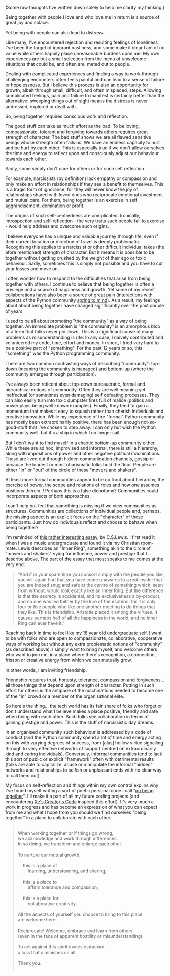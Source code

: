 <!--
.. title: On Being Together
.. slug: on-being-together
.. date: 2020-08-21 17:45:00 UTC+01:00
.. tags: 
.. category: 
.. link: 
.. description: 
.. type: text
.. author: Nicholas H.Tollervey
-->

(Some raw thoughts I've written down solely to help me clarify my thinking.)

Being together with people I love and who love me in return is a source of
great joy and solace.

Yet being with people can also lead to distress.

Like many, I've encountered rejection and resulting feelings of loneliness,
I've been the target of ignorant nastiness, and some make it clear I am of no
value while others happily place unreasonable burdens upon me. My own
experiences are but a small selection from the menu of unwelcome situations
that could be, and often are, meted out to people.

Dealing with complicated experiences and finding a way to work through
challenging encounters often feels painful and can lead to a sense of failure
or hopelessness. But I believe this process is also an opportunity for growth,
albeit through small, difficult, and often misplaced, steps. Allowing
complicated feelings, pain and failure to manifest is certainly better than the
alternative: sweeping things out of sight means the distress is never
addressed, explored or dealt with.

So, being together requires conscious work and reflection.

The good stuff can take as much effort as the bad. To be loving, compassionate,
tolerant and forgiving towards others requires great strength of character. The
bad stuff shows we are all flawed sensitive beings whose strength often fails
us. We have an endless capacity to hurt and be hurt by each other. This is
especially true if we don't allow ourselves the time and energy to reflect upon
and consciously adjust our behaviour towards each other.

Sadly, some simply don't care for others or for such self reflection.

For example, narcissists (by definition) lack empathy or compassion and only
make an effort in relationships if they see a benefit to themselves. This is a
tragic form of ignorance, for they will never know the joy of relationships
shared with loved ones who reciprocate emotional investment and mutual care.
For them, being together is an exercise in self aggrandisement, domination or
profit.

The origins of such self-centredness are complicated. Ironically, introspection
and self-reflection - the very traits such people fail to exercise - would help
address and overcome such origins.

I believe everyone has a unique and valuable journey through life, even if
their current location or direction of travel is deeply problematic.
Recognising this applies to a narcissist or other difficult individual takes
(the afore mentioned) strength of character. But it means it is possible to be
together without getting crushed by the weight of their ego or toxic behaviour.
Sadly, sometimes this is simply not possible and you have to cut your losses
and move on.

I often wonder how to respond to the difficulties that arise from being
together with others. I continue to believe that being together is often a
privilege and a source of happiness and growth. Yet some of my recent
collaborations have also been a source of great pain (interactions with aspects
of the Python community
[spring to mind](https://ntoll.org/article/compassion/)). As a result, my
feelings about about being together have changed significantly over the past
couple of years. 

I used to be all about promoting "the community" as a way of being together.
An immediate problem is "the community" is an amorphous blob of a term that
folks never pin down. This is a significant cause of many problems as
misunderstanding is rife. In any case, I naively contributed and volunteered my
code, time, effort and money. In short, I tried very hard to be a positive part
of "something". For the past 12 years or so, this "something" was the Python
programming community.

There are two common contrasting ways of describing "community": top-down
(meaning the community is managed) and bottom-up (where the community emerges
through participation). 

I've always been reticent about top-down bureaucratic, formal and
hierarchical notions of community. Often they are well meaning yet ineffectual
(or sometimes even damaging) self defeating processes. They can also easily
turn into toxic dumpster fires full of malice (politics and power plays being
well known examples). Finally, they tend to gain a momentum that makes it
easy to squash rather than cherish individuals and creative innovation. While
my experience of the "formal" Python community has mostly been extraordinarily
positive, there has been enough not-so-good-stuff that I've chosen to step
away. I can only but wish the Python community well, but it's a ship in which I
no longer sail.

But I don't want to find myself in a chaotic bottom-up community either.
While these are ad hoc, improvised and informal, there is still a hierarchy,
along with impositions of power and other negative political machinations.
These are lived out through hidden communication channels, gossip or because
the loudest or most charismatic folks hold the floor. People are either "in"
or "out" of the circle of these "movers and shakers".

At least more formal communities appear to be up front about hierarchy, the
exercise of power, the scope and relations of roles and how one assumes
positions therein..! Perhaps this is a false dichotomy? Communities could
incorporate aspects of both approaches.

I can't help but feel that something is missing if we view communities as
structures. Communities are collections of individual people and, perhaps, the
missing aspect is an explicit focus on the "character" of these participants.
Just how do individuals reflect and choose to behave when being together?

I'm reminded of [this rather interesting essay](https://www.lewissociety.org/innerring/),
by C.S.Lewis. I first read it when I was a music undergraduate and found it via
my Christian room-mate. Lewis describes an "Inner Ring", something akin to the
circle of "movers and shakers" vying for influence, power and prestige that I
describe above. The part of the essay that most speaks to me comes at the very
end:

> "And if in your spare time you consort simply with the people you like, you
> will again find that you have come unawares to a real inside: that you are
> indeed snug and safe at the centre of something which, seen from without,
> would look exactly like an Inner Ring. But the difference is that the secrecy
> is accidental, and its exclusiveness a by-product, and no one was led thither
> by the lure of the esoteric: for it is only four or five people who like one
> another meeting to do things that they like. This is friendship. Aristotle
> placed it among the virtues. It causes perhaps half of all the happiness in
> the world, and no Inner Ring can ever have it."

Reaching back in time to feel like my 18 year old undergraduate self, I want to
be with folks who are open to compassionate, collaborative, cooperative
ways of working but without any extra problematic notions of "community" (as
described above). I simply want to bring myself, and welcome others who want to
join me, in a place where there's recognition, a connection, frisson or
creative energy from which we can mutually grow.

In other words, I am inviting friendship.

Friendship requires trust, honesty, tolerance, compassion and forgiveness...
all those things that depend upon strength of character. Putting in such effort
for others is the antipode of the machinations needed to become one of the "in"
crowd or a member of the organisational elite.

So here's the thing... the tech world has its fair share of folks who forget or
don't understand what I believe makes a place positive, friendly and safe when
being with each other. Such folks see collaboration in terms of gaining
prestige and power. This is the stuff of narcissistic day dreams.

In an organised community such behaviour is addressed by a code of conduct (and
the Python community spend a lot of time and energy acting on this with varying
degrees of success, from [alas] hollow virtue signalling through to very
effective networks of support centred on extraordinarily kind and caring
individuals). Conversely, informal communities tend to lack this sort of
public or explicit "framework" often with detrimental results (folks are able
to capitalize, abuse or manipulate the informal "hidden" networks and
relationships to selfish or unpleasant ends with no clear way to call them
out).

My focus on self-reflection and things within my own control explins why I've
found myself writing a sort of poetic personal code I call
"[on being together](https://github.com/ntoll/being_together)".
I'll make it a part of all my future coding projects (and encountering
[Xe's Creator's Code](https://github.com/Xe/creators-code)
inspired this effort). It's very much a work in progress and has become an
expression of what you can expect from me and what I hope from you should we
find ourselves "being together" in a place to collaborate with each other.

<blockquote>
<br/>
When working together or if things go wrong,<br/>
we acknowledge and work through differences.<br/>
In so doing, we transform and enlarge each other.<br/>
<br/>
To nurture our mutual growth,<br/>
<br/>
&nbsp;&nbsp;&nbsp;&nbsp;this is a place of<br/>
&nbsp;&nbsp;&nbsp;&nbsp;&nbsp;&nbsp;&nbsp;&nbsp;learning, understanding, and sharing;<br/>
<br/>
&nbsp;&nbsp;&nbsp;&nbsp;this is a place to<br/>
&nbsp;&nbsp;&nbsp;&nbsp;&nbsp;&nbsp;&nbsp;&nbsp;affirm tolerance and compassion;<br/>
<br/>
&nbsp;&nbsp;&nbsp;&nbsp;this is a place for<br/>
&nbsp;&nbsp;&nbsp;&nbsp;&nbsp;&nbsp;&nbsp;&nbsp;collaborative creativity.<br/>
<br/>
All the aspects of yourself you choose to bring to this place<br/>
are welcome here.<br/>
<br/>
Reciprocate! Welcome, embrace and learn from others<br/>
(even in the face of apparent hostility or misunderstanding).<br/>
<br/>
To act against this spirit invites ostracism,<br/>
a loss that diminishes us all.<br/>
<br/>
Thank you.<br/><br/>
</blockquote>
